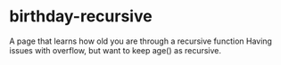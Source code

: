 # birthday-recursive
A page that learns how old you are through a recursive function
Having issues with overflow, but want to keep age() as recursive.
